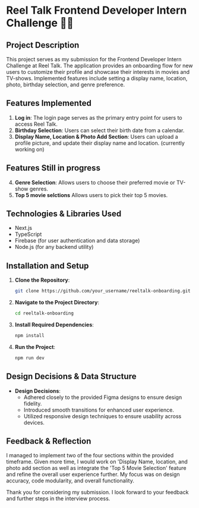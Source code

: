 # Reel Talk Frontend Developer Intern Challenge 🎥🍿

## Project Description

This project serves as my submission for the Frontend Developer Intern Challenge at Reel Talk. The application provides an onboarding flow for new users to customize their profile and showcase their interests in movies and TV-shows. Implemented features include setting a display name, location, photo, birthday selection, and genre preference.

## Features Implemented

1. **Log in**: The login page serves as the primary entry point for users to access Reel Talk.
2. **Birthday Selection**: Users can select their birth date from a calendar.
3. **Display Name, Location & Photo Add Section**: Users can upload a profile picture, and update their display name and location.
   (currently working on)

## Features Still in progress
4. **Genre Selection**: Allows users to choose their preferred movie or TV-show genres.
5. **Top 5 movie selctions**  Allows users to pick their top 5 movies.

## Technologies & Libraries Used

- Next.js
- TypeScript
- Firebase (for user authentication and data storage)
- Node.js (for any backend utility)

## Installation and Setup

1. **Clone the Repository**:
    ```bash
    git clone https://github.com/your_username/reeltalk-onboarding.git
    ```

2. **Navigate to the Project Directory**:
    ```bash
    cd reeltalk-onboarding
    ```

3. **Install Required Dependencies**:
    ```bash
    npm install
    ```

4. **Run the Project**:
    ```bash
    npm run dev
    ```

## Design Decisions & Data Structure

- **Design Decisions**:
  - Adhered closely to the provided Figma designs to ensure design fidelity.
  - Introduced smooth transitions for enhanced user experience.
  - Utilized responsive design techniques to ensure usability across devices.

## Feedback & Reflection

I managed to implement two of the four sections within the provided timeframe. Given more time, I would work on 'Display Name, location, and photo add section as well as integrate the 'Top 5 Movie Selection' feature and refine the overall user experience further. My focus was on design accuracy, code modularity, and overall functionality.


Thank you for considering my submission. I look forward to your feedback and further steps in the interview process.
